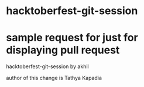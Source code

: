 # hacktoberfest-git-session
# sample request for just for displaying pull request
hacktoberfest-git-session by akhil

author of this change is Tathya Kapadia

